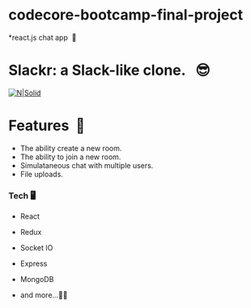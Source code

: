 # codecore-bootcamp-final-project
*react.js chat app  💬

# Slackr: a Slack-like clone.   😎

[![N|Solid](https://lh3.googleusercontent.com/-6kJ2uUdPg8I/WO11DNHyheI/AAAAAAAADkA/KSV5dHuHU-k2HhGZ4WHGk8OR_SudHpCFwCJoC/w1060-h662-p-rw/slackr.png)](https://plus.google.com/114567127045190037378/posts/j8BfGSihftx)


# Features  🚀

  - The ability create a new room. 
  - The ability to join a new room.
  - Simulataneous chat with multiple users.
  - File uploads.
  
### Tech 🖥

* React

* Redux

* Socket IO

* Express

* MongoDB

* and more...👌🏼
